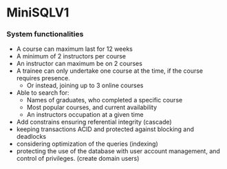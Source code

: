 # MiniSQLV1

### System functionalities
- A course can maximum last for 12 weeks
- A minimum of 2 instructors per course
- An instructor can maximum be on 2 courses
- A trainee can only undertake one course at the time, if the course requires presence.
  - Or instead, joining up to 3 online courses
- Able to search for:
  - Names of graduates, who completed a specific course
  - Most popular courses, and current availability
  - An instructors occupation at a given time
- Add constrains ensuring referential integrity (cascade)
-  keeping transactions ACID and protected against blocking and deadlocks
-  considering optimization of the queries (indexing)
- protecting the use of the database with user account management, and control of privileges. (create domain users)
